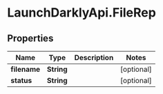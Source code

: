 # LaunchDarklyApi.FileRep

## Properties

Name | Type | Description | Notes
------------ | ------------- | ------------- | -------------
**filename** | **String** |  | [optional] 
**status** | **String** |  | [optional] 


